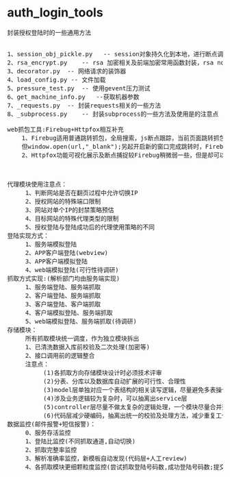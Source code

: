 # auth_login_tools
封装授权登陆时的一些通用方法
<pre>

1、session_obj_pickle.py   -- session对象持久化到本地，进行断点调试
2、rsa_encrypt.py    -- rsa 加密相关及前端加密常用函数封装，rsa nopadding封装
3、decorator.py  -- 网络请求的装饰器
4、load_config.py -- 文件加载
5、pressure_test.py  -- 使用gevent压力测试
6、get_machine_info.py   --获取机器参数
7、_requests.py  -- 封装requests相关的一些方法
8、_subprocess.py    -- 封装subprocess的一些方法及使用是的注意点

web抓包工具:Firebug+Httpfox相互补充
	1、Firebug适用普通跳转抓包，全局搜索，js断点跟踪，当前页面跳转抓包
	但window.open(url,"_blank");另起开启新的窗口完成跳转时，Firebug的Presist设置会无效，导致跳转页可能会有丢包的情况
	2、Httpfox功能可视化展示及断点捕捉较Firebug稍微弱一些，但是却可以弥补Firebug在新窗口跳转时捕获所有网络交互包
	


代理模块使用注意点：
     1、判断网站是否在翻页过程中允许切换IP
     2、授权网站的特殊端口限制
     3、网站对单个IP的封禁策略预估
     4、目标网站的特殊代理类型的限制
     5、授权登陆与登陆成功后的代理使用策略的不同
登陆实现方式：
     1、服务端模拟登陆
     2、APP客户端登陆(webview)
     3、APP客户端模拟登陆
     4、web端模拟登陆(可行性待调研)
抓取方式实现:(解析部门均由服务端实现)
     1、服务端登陆、服务端抓取
     2、客户端登陆、服务端抓取
     3、客户端登陆、客户端抓取
     4、客户端模拟登陆、服务端抓取
     5、web端模拟登陆、服务端抓取(待调研)
存储模块：
     所有抓取模块统一调度，作为独立模块拆出
     1、已清洗数据入库前校验及二次处理(加密等)
     2、接口调用前的逻辑整合
     注意点：
          (1)各抓取方向存储模块设计时必须技术评审
          (2)分表、分库以及数据库自动扩展的可行性、合理性
          (3)model层单独对应一个表结构的相关读写逻辑，尽量避免多表操作混到一个model中
          (4)涉及业务逻辑较为复杂时，可以抽离出service层
          (5)controller层尽量不做太复杂的逻辑处理，一个模块尽量合并到一个controller中
          (6)代码层减少硬编码，抽离出统一的校验及处理方法，减少重复工作
数据监控(邮件报警+短信报警)：
     0、服务存活监控
     1、登陆比监控(不同抓取通道,自动切换)
     2、抓取完整率监控
     3、解析准确率监控，新模板自动发现(代码层+人工review)
     4、各抓取模块更细颗粒度监控(尝试抓取登陆号码数,成功登陆号码数;提交验证码数,验证成功号码数;开始抓取号码数,抓取成功号码数;号码登陆成功率，号码抓取成功率，开始抓取成功率，整体转化率)
</pre>